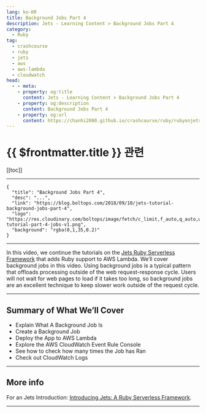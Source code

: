 ```yaml
---
lang: ko-KR
title: Background Jobs Part 4
description: Jets - Learning Content > Background Jobs Part 4
category:
  - Ruby
tag:
  - crashcourse
  - ruby
  - jets
  - aws
  - aws-lambda
  - cloudwatch
head:
  - - meta:
    - property: og:title
      content: Jets - Learning Content > Background Jobs Part 4
    - property: og:description
      content: Background Jobs Part 4
    - property: og:url
      content: https://chanhi2000.github.io/crashcourse/ruby/rubyonjets-learning-content/20180910-jets-tutorial-background-jobs-part-4.html
---
```


# {{ $frontmatter.title }} 관련

[[toc]]

---

```component VPCard
{
  "title": "Background Jobs Part 4",
  "desc": "...",
  "link": "https://blog.boltops.com/2018/09/10/jets-tutorial-background-jobs-part-4",
  "logo": "https://res.cloudinary.com/boltops/image/fetch/c_limit,f_auto,q_auto,w_531/https://blog.boltops.com/img/posts/2018/09/jets-tutorial-part-4-jobs-v1.png",
  "background": "rgba(0,1,35,0.2)"
}
```

---

<VidStack src="youtube/-aRtDwqYpUI" />

In this video, we continue the tutorials on the [Jets Ruby Serverless Framework](http://rubyonjets.com/) that adds Ruby support to AWS Lambda. We’ll cover background jobs in this video. Using background jobs is a typical pattern that offloads processing outside of the web request-response cycle. Users will not wait for web pages to load if it takes too long, so background jobs are an excellent technique to keep slower work outside of the request cycle.

---

## Summary of What We’ll Cover

- Explain What A Background Job Is
- Create a Background Job
- Deploy the App to AWS Lambda
- Explore the AWS CloudWatch Event Rule Console
- See how to check how many times the Job has Ran
- Check out CloudWatch Logs

---

## More info

For an Jets Introduction: [Introducing Jets: A Ruby Serverless Framework](https://blog.boltops.com/2018/08/18/introducing-jets-a-ruby-serverless-framework/).

---

<TagLinks />